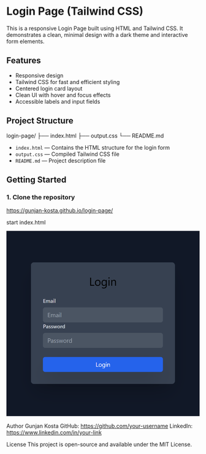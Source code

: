 # Login Page (Tailwind CSS)

This is a responsive Login Page built using HTML and Tailwind CSS. It demonstrates a clean, minimal design with a dark theme and interactive form elements.

## Features

- Responsive design
- Tailwind CSS for fast and efficient styling
- Centered login card layout
- Clean UI with hover and focus effects
- Accessible labels and input fields

## Project Structure
login-page/
├── index.html
├── output.css
└── README.md

- `index.html` — Contains the HTML structure for the login form
- `output.css` — Compiled Tailwind CSS file
- `README.md` — Project description file

## Getting Started

### 1. Clone the repository
https://gunjan-kosta.github.io/login-page/

start index.html

![Login Page Screenshot](screenshot.png)

Author
Gunjan Kosta
GitHub: https://github.com/your-username
LinkedIn: https://www.linkedin.com/in/your-link

License
This project is open-source and available under the MIT License.
